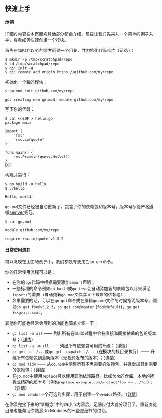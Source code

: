 ## 快速上手

#### 示例

详细的内容在本页面的其他部分都会介绍，现在让我们先来从一个简单的例子入手，看看如何快速创建一个模块。

首先在`GOPATH`以外的地方创建一个目录，并初始化代码仓库（可选）：

```
$ mkdir -p /tmp/scratchpad/repo
$ cd /tmp/scratchpad/repo
$ git init -q
$ git remote add origin https://github.com/my/repo
```

初始化一个新的模块：

```
$ go mod init github.com/my/repo

go: creating new go.mod: module github.com/my/repo
```

写下你的代码：

```
$ cat <<EOF > hello.go
package main

import (
    "fmt"
    "rsc.io/quote"
)

func main() {
    fmt.Println(quote.Hello())
}
EOF
```

构建并运行：

```
$ go build -o hello
$ ./hello

Hello, world.
```

`go.mod`文件已经被自动更新了，包含了你的依赖包和版本号，版本号标签严格遵循[semver](https://semver.org/)规范。

```
$ cat go.mod

module github.com/my/repo

require rsc.io/quote v1.5.2
```

#### 日常使用流程

可以发现在上面的例子中，我们都没有使用到`go get`命令。

你的日常使用流程可以是：

- 在你的`.go`代码中根据需要添加`import`声明；
- 一些标准的命令例如`go build`或`go test`会自动添加新的依赖包以此来满足`imports`的需要（自动更新`go.mod`文件并且下载新的依赖包）；
- 如果需要的话，可以在`go get`命令或在编辑`go.mod`文件的时候指明版本号，例如`go get foo@v1.2.3`，`go get foo@master` (`foo@default`)，`go get foo@e3702bed2`。

其他你可能也经常会用到的功能也简单介绍一下：

- `go list -m all` —— 列出所有在build过程中会被直接和间接依赖的包的版本号；（[详情](https://github.com/golang/go/wiki/Modules#version-selection)）
- `go list -u -m all` —— 列出所有依赖包可用的升级；（[详情](https://github.com/golang/go/wiki/Modules#how-to-upgrade-and-downgrade-dependencies)）
- `go get -u ./...`或`go get -u=patch ./...`（在模块的根目录执行）—— 升级所有依赖包到最新版本（无视预发布的版本）；（[详情](https://github.com/golang/go/wiki/Modules#how-to-upgrade-and-downgrade-dependencies)）
- `go mod tidy` —— 从`go.mod`中清理所有不再需要的依赖包，并且增加其他需要的依赖包；（[详情](https://github.com/golang/go/wiki/Modules#how-to-prepare-for-a-release)）
- 在`go.mod`中使用`replace`可以使用其他依赖路径，比如fork的仓库、本地的拷贝或精确的版本号（例如`replace example.com/project/foo => ../foo`）；（[详情](https://github.com/golang/go/wiki/Modules#when-should-i-use-the-replace-directive)）
- `go mod vendor`一个可选的步骤，用于创建一个`vendor`路径。（[详情](https://github.com/golang/go/wiki/Modules#how-do-i-use-vendoring-with-modules-is-vendoring-going-away)）

在你读完接下来的“新概念”中的四小节内容后，足够应付大部分项目了。重新浏览目录也能帮助你熟悉Go Modules的一些更细节的讨论。
